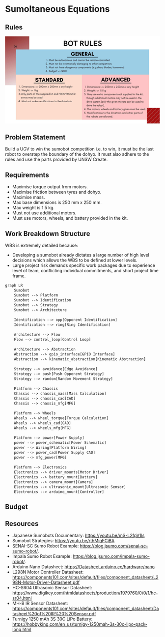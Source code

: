 # Sumoltaneous Equations

## Rules

![rules](README/bot-rules.jpg)

## Problem Statement

Build a UGV to win the sumobot competition i.e. to win, it must be the last robot to overstep the boundary of the dohyo. It must also adhere to the rules and use the parts provided by UNSW Create.

## Requirements

- Maximise torque output from motors.
- Maximise friction between tyres and dohyo.
- Maximise mass.
- Max base dimensions is 250 mm x 250 mm.
- Max weight is 1.5 kg.
- Must not use additional motors.
- Must use motors, wheels, and battery provided in the kit.

## Work Breakdown Structure

WBS is extremely detailed because:
- Developing a sumobot already dictates a large number of high level decisions which allows the WBS to be defined at lower levels.
- Large project risk demands specific work packages due to experience level of team, conflicting individual commitments, and short project time frame.

```mermaid
graph LR
    Sumobot
    Sumobot --> Platform
    Sumobot --> Identification
    Sumobot --> Strategy
    Sumobot --> Architecture

    Identification --> opp[Opponent Identification]
    Identification --> ring[Ring Identification]

    Architecture --> Flow
    Flow --> control_loop[Control Loop]

    Architecture --> Abstraction
    Abstraction --> gpio_interface[GPIO Interface]
    Abstraction --> kinematic_abstraction[Kinematic Abstraction]

    Strategy --> avoidance[Edge Avoidance]
    Strategy --> push[Push Opponent Strategy]
    Strategy --> random[Random Movement Strategy]

    Platform --> Chassis
    Chassis --> chassis_mass[Mass Calculation]
    Chassis --> chassis_cad[CAD]
    Chassis --> chassis_mfg[MFG]

    Platform --> Wheels
    Wheels --> wheel_torque[Torque Calculation]
    Wheels --> wheels_cad[CAD]
    Wheels --> wheels_mfg[MFG]

    Platform --> power[Power Supply]
    power --> power_schematic[Power Schematic]
    power --> Wiring[Platform Wiring]
    power --> power_cad[Power Supply CAD]
    power --> mfg_power[MFG]

    Platform --> Electronics
    Electronics --> driver_mounts[Motor Driver]
    Electronics --> battery_mount[Battery]
    Electronics --> camera_mount[Camera]
    Electronics --> ultrasonic_mount[Ultrasonic Sensor]
    Electronics --> arduino_mount[Controller]
```

## Budget



## Resources

- Japanese Sumobots Documentary: https://youtu.be/mS-L2fpV1Is
- Sumobot Strategies: https://youtu.be/rthMiqFCiBA
- SENAI-SC Sumo Robot Example: https://blog.jsumo.com/senai-sc-sumo-robot/.
- Impala Sumo Robot Example: https://blog.jsumo.com/impala-sumo-robot/.
- Arduino Nano Datasheet: https://Datasheet.arduino.cc/hardware/nano
- L298N Motor Controller Datasheet: https://components101.com/sites/default/files/component_datasheet/L298N-Motor-Driver-Datasheet.pdf
- HC-SR04 Ultrasonic Sensor Datasheet: https://www.digikey.com/htmldatasheets/production/1979760/0/0/1/hc-sr04.html
- MH-B IR Sensor Datasheet: https://components101.com/sites/default/files/component_datasheet/Datasheet%20of%20IR%20%20Sensor.pdf
- Turnigy 1250 mAh 3S 30C LiPo Battery: https://hobbyking.com/en_us/turnigy-1250mah-3s-30c-lipo-pack-long.html